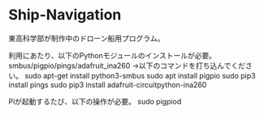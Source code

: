 # Ship-Navigation
東高科学部が制作中のドローン船用プログラム。

利用にあたり、以下のPythonモジュールのインストールが必要。
smbus/pigpio/pings/adafruit_ina260
→以下のコマンドを打ち込んでください。
sudo apt-get install python3-smbus
sudo apt install pigpio
sudo pip3 install pings
sudo pip3 install adafruit-circuitpython-ina260

Piが起動するたび、以下の操作が必要。
sudo pigpiod
